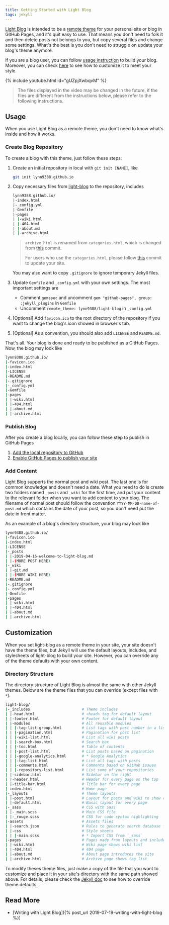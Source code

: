 ```yaml
---
title: Getting Started with Light Blog
tags: jekyll
---
```


[Light Blog](https://github.com/lynn9388/light-blog) is intended to be a [remote theme](https://github.blog/2017-11-29-use-any-theme-with-github-pages/) for your personal site or blog in GitHub Pages, and it's quit easy to use. That means you don't need to folk it and then delete posts not belongs to you, but copy several files and change some settings. What's the best is you don't need to struggle on update your blog's theme anymore.

If you are a blog user, you can follow [usage instruction](#usage) to build your blog. Moreover, you can check [here](#customization) to see how to customize it to meet your style.

{% include youtube.html id="gUZpjXwbqvM" %}

> The files displayed in the video may be changed in the future, if the files are different from the instructions below, please refer to the following instructions.

## Usage

When you use Light Blog as a remote theme, you don't need to know what's inside and how it works.

### Create Blog Repository

To create a blog with this theme, just follow these steps:

1. Create an initial repository in local with `git init [NAME]`, like

    ```bash
    git init lynn9388.github.io
    ```

1. Copy necessary files from [light-blog](https://github.com/lynn9388/light-blog) to the repository, includes

    ```bash
    lynn9388.github.io/
    |-index.html
    |-_config.yml
    |-Gemfile
    |-pages
    | |-wiki.html
    | |-404.html
    | |-about.md
    | |-archive.html
    ```

    > `archive.html` is renamed from `categories.html`, which is changed from [this](https://github.com/lynn9388/light-blog/commit/d0f7f564090afd4e5ee30226a6446fb410eb8333) commit.
    >
    > For users who use the `categories.html`, please follow [this](https://github.com/lynn9388/lynn9388.github.io/commit/67df386aff6d5c0adc62b6ac11a4a2e2e3810862) commit to update your site.

    You may also want to copy `.gitignore` to ignore temporary Jekyll files.

1. Update `Gemfile` and `_config.yml` with your own settings. The most important settings are

   - Comment `gemspec` and uncomment `gem "github-pages", group: :jekyll_plugins` in `Gemfile`
   - Uncomment `remote_theme: lynn9388/light-blog` in `_config.yml`

1. [Optional] Add `favicon.ico` to the root directory of the repository if you want to change the blog's icon showed in browser's tab.

1. [Optional] As a convention, you should also add `LICENSE` and `README.md`.

That's all. Your blog is done and ready to be published as a GitHub Pages. Now, the blog may look like

```bash
lynn9388.github.io/
|-favicon.ico
|-index.html
|-LICENSE
|-README.md
|-.gitignore
|-_config.yml
|-Gemfile
|-pages
| |-wiki.html
| |-404.html
| |-about.md
| |-archive.html
```

### Publish Blog

After you create a blog locally, you can follow these step to publish in GitHub Pages

1. [Add the local repository to GitHub](https://help.github.com/en/articles/adding-an-existing-project-to-github-using-the-command-line)
1. [Enable GitHub Pages to publish your site](https://help.github.com/en/articles/configuring-a-publishing-source-for-github-pages)

### Add Content

Light Blog supports the normal post and wiki post. The last one is for common knowledge and doesn't need a date. What you need to do is create two folders named `_posts` and `_wiki` for the first time, and put your content to the relevant folder when you want to add content to your blog. The filename of normal post should follow the convention `YYYY-MM-DD-name-of-post.md` which contains the date of your post, so you don't need put the date in front matter.

As an example of a blog's directory structure, your blog may look like

```bash
lynn9388.github.io/
|-favicon.ico
|-index.html
|-LICENSE
|-_posts
| |-2019-04-16-welcome-to-light-blog.md
| |-(MORE POST HERE)
|-_wiki
| |-git.md
| |-(MORE WIKI HERE)
|-README.md
|-.gitignore
|-_config.yml
|-Gemfile
|-pages
| |-wiki.html
| |-404.html
| |-about.md
| |-archive.html
```

## Customization

When you set light-blog as a remote theme in your site, your site doesn't have the theme files, but Jekyll will use the default layouts, includes, and stylesheets of light-blog to build your site. However, you can override any of the theme defaults with your own content.

### Directory Structure

The directory structure of Light Blog is almost the same with other Jekyll themes. Below are the theme files that you can override (except files with `*`).

```bash
light-blog/
|-_includes                       # Theme includes
| |-head.html                     # <head> tag for default layout
| |-footer.html                   # Footer for default layout
| |-modules                       # All reusable modules
| | |-tag-list-group.html         # List tags with post number in a list
| | |-pagination.html             # Pagination for post list
| | |-wiki-list.html              # List all wiki posts
| | |-search-box.html             # Search box
| | |-toc.html                    # Table of contents
| | |-post-list.html              # List posts based on pagination
| | |-google-analytics.html       # * Google Analytics
| | |-tag-list.html               # List all tags with posts
| | |-comments.html               # Comments based on GitHub issues
| | |-repository-list.html        # List some of your repositories
| |-sidebar.html                  # Sidebar on the right
| |-header.html                   # Header for every page on the top
| |-title-bar.html                # Title bar for every page
|-index.html                      # Home page
|-_layouts                        # Theme layouts
| |-post.html                     # Layout for posts and wiki to show content
| |-default.html                  # Basic layout for every page
|-_sass                           # CSS with Sass
| |-_main.scss                    # Main CSS file
| |-_rouge.scss                   # CSS for code syntax highlighting
|-assets                          # Assets files
| |-search.json                   # Rules to generate search database for search box
| |-css                           # Style sheets
| | |-main.scss                   # * Import CSS from `_sass`
|-pages                           # Pages made from layouts and includes
| |-wiki.html                     # Wiki page shows wiki list
| |-404.html                      # 404 page
| |-about.md                      # About page introduces the site
| |-archive.html                  # Archive page shows tag list
```

To modify theses theme files, just make a copy of the file that you want to customize and place it in your site's directory with the same path showed above. For details, please check the [Jekyll doc](https://jekyllrb.com/docs/themes/#overriding-theme-defaults) to see how to override theme defaults.

## Read More

- [Writing with Light Blog]({% post_url 2019-07-19-writing-with-light-blog %})
